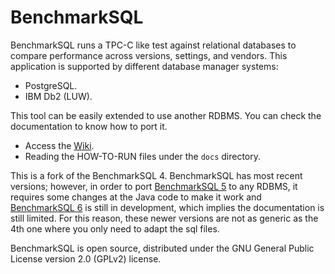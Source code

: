 BenchmarkSQL
============

BenchmarkSQL runs a TPC-C like test against relational databases to compare
performance across versions, settings, and vendors.
This application is supported by different database manager systems:

 * PostgreSQL.
 * IBM Db2 (LUW).

This tool can be easily extended to use another RDBMS.
You can check the documentation to know how to port it.

* Access the [Wiki](https://github.com/ECI-SGBD/BenchmarkSQL-4/wiki).
* Reading the HOW-TO-RUN files under the `docs` directory.

This is a fork of the BenchmarkSQL 4.
BenchmarkSQL has most recent versions;
however, in order to port
[BenchmarkSQL 5](https://github.com/petergeoghegan/benchmarksql) to any RDBMS,
it requires some changes at the Java code to make it work and
[BenchmarkSQL 6](https://github.com/pgsql-io/benchmarksql) is still in
development, which implies the documentation is still limited.
For this reason, these newer versions are not as generic as the 4th one where
you only need to adapt the sql files.

BenchmarkSQL is open source, distributed under the GNU General Public License
version 2.0 (GPLv2) license.

